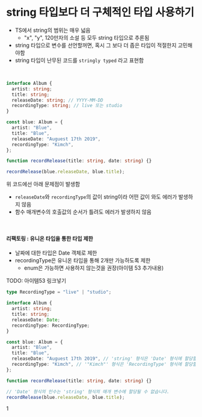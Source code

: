 # string 타입보다 더 구체적인 타입 사용하기

- TS에서 string의 범위는 매우 넓음
  - "x", "y", 120만자의 소설 등 모두 string 타입으로 추론됨
- string 타입으로 변수를 선언할꺼면, 혹시 그 보다 더 좁은 타입이 적절한지 고민해야함
- string 타입이 난무된 코드를 `stringly typed` 라고 표현함

<br/>

```ts
interface Album {
  artist: string;
  title: string;
  releaseDate: string; // YYYY-MM-DD
  recordingType: string; // live 또는 studio
}

const blue: Album = {
  artist: "Blue",
  title: "Blue",
  releaseDate: "Auguest 17th 2019",
  recordingType: "Kimch",
};

function recordRelease(title: string, date: string) {}

recordRelease(blue.releaseDate, blue.title);
```

위 코드에선 아래 문제점이 발생함

- `releaseDate`와 `recordingType`의 값이 string이라 어떤 값이 와도 에러가 발생하지 않음
- 함수 매개변수의 호출값의 순서가 틀려도 에러가 발생하지 않음

<br/>

#### 리팩토링 : 유니온 타입을 통한 타입 제한

- 날짜에 대한 타입은 Date 객체로 제한
- recordingType은 유니온 타입을 통해 2개만 가능하도록 제한
  - enum은 가능하면 사용하지 않는것을 권장(아이템 53 추가내용)

TODO: 아이템53 링크넣기

```ts
type RecordingType = "live" | "studio";

interface Album {
  artist: string;
  title: string;
  releaseDate: Date;
  recordingType: RecordingType;
}

const blue: Album = {
  artist: "Blue",
  title: "Blue",
  releaseDate: "Auguest 17th 2019", // 'string' 형식은 'Date' 형식에 할당할 수 없습니다.
  recordingType: "Kimch", // '"Kimch"' 형식은 'RecordingType' 형식에 할당할 수 없습니다.
};

function recordRelease(title: string, date: string) {}

// 'Date' 형식의 인수는 'string' 형식의 매개 변수에 할당될 수 없습니다.
recordRelease(blue.releaseDate, blue.title);
```
1
